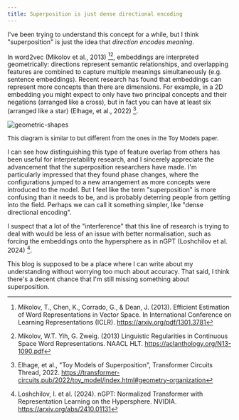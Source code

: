 ```yaml
---
title: Superposition is just dense directional encoding
---
```


I've been trying to understand this concept for a while, but I think "superposition" is just the idea that _direction encodes meaning_.

In word2vec (Mikolov et al., 2013) [^word2vec][^reps], embeddings are interpreted geometrically: directions represent semantic relationships, and overlapping features are combined to capture multiple meanings simultaneously (e.g. sentence embeddings). Recent research has found that embeddings can represent more concepts than there are dimensions. For example, in a 2D embedding you might expect to only have two principal concepts and their negations (arranged like a cross), but in fact you can have at least six (arranged like a star) (Elhage, et al., 2022) [^toy].

![geometric-shapes](https://github.com/user-attachments/assets/02c179c0-ebc1-4313-aab1-ffdc7ee11108)

<p style="font-size: small;">This diagram is similar to but different from the ones in the Toy Models paper.</p>

I can see how distinguishing this type of feature overlap from others has been useful for interpretability research, and I sincerely appreciate the advancement that the superposition researchers have made. I'm particularly impressed that they found phase changes, where the configurations jumped to a new arrangement as more concepts were introduced to the model. But I feel like the term "superposition" is more confusing than it needs to be, and is probably deterring people from getting into the field. Perhaps we can call it something simpler, like "dense directional encoding".

I suspect that a lot of the "interference" that this line of research is trying to deal with would be less of an issue with better normalisation, such as forcing the embeddings onto the hypersphere as in nGPT (Loshchilov et al. 2024) [^ngpt].

This blog is supposed to be a place where I can write about my understanding without worrying too much about accuracy. That said, I think there's a decent chance that I'm still missing something about superposition.


[^word2vec]: Mikolov, T., Chen, K., Corrado, G., & Dean, J. (2013). Efficient Estimation of Word Representations in Vector Space. In International Conference on Learning Representations (ICLR). https://arxiv.org/pdf/1301.3781
[^reps]: Mikolov, W.T. Yih, G. Zweig. (2013) Linguistic Regularities in Continuous Space Word Representations. NAACL HLT. https://aclanthology.org/N13-1090.pdf
[^toy]: Elhage, et al., "Toy Models of Superposition", Transformer Circuits Thread, 2022. https://transformer-circuits.pub/2022/toy_model/index.html#geometry-organization
[^ngpt]: Loshchilov, I. et al. (2024). nGPT: Normalized Transformer with Representation Learning on the Hypersphere. NVIDIA. https://arxiv.org/abs/2410.01131
